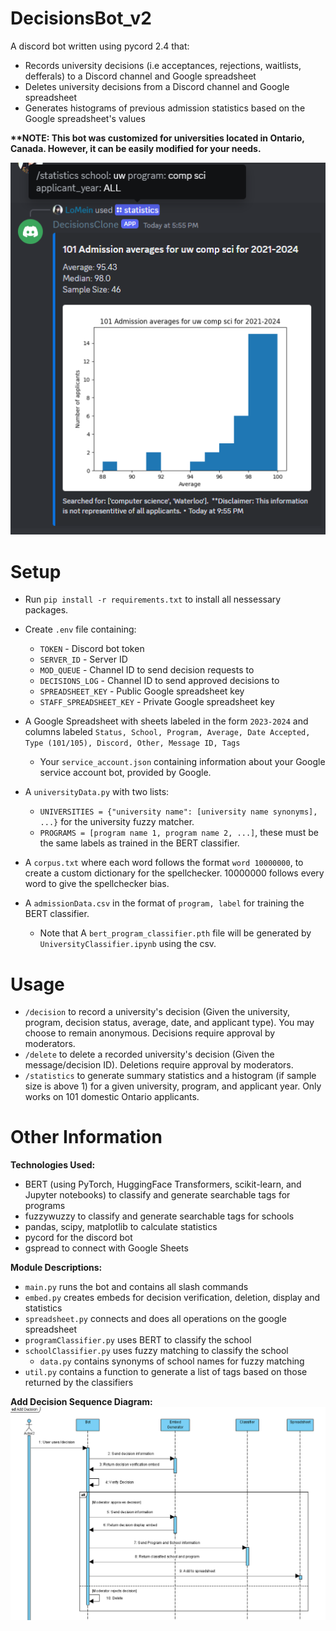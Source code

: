 # DecisionsBot_v2
A discord bot written using pycord 2.4 that: 
- Records university decisions (i.e acceptances, rejections, waitlists, defferals) to a Discord channel and Google spreadsheet
- Deletes university decisions from a Discord channel and Google spreadsheet
- Generates histograms of previous admission statistics based on the Google spreadsheet's values

**\*\*NOTE: This bot was customized for universities located in Ontario, Canada.  However, it can be easily modified for your needs.**

![Histogram for Waterloo Computer Science](images/demo.PNG)  

# Setup
- Run `pip install -r requirements.txt` to install all nessessary packages.

- Create `.env` file containing:
  - `TOKEN` - Discord bot token
  - `SERVER_ID` - Server ID
  - `MOD_QUEUE` - Channel ID to send decision requests to
  - `DECISIONS_LOG` - Channel ID to send approved decisions to
  - `SPREADSHEET_KEY` - Public Google spreadsheet key
  - `STAFF_SPREADSHEET_KEY` - Private Google spreadsheet key

- A Google Spreadsheet with sheets labeled in the form `2023-2024` and columns labeled `Status, School, Program, Average, Date Accepted, Type (101/105), Discord, Other, Message ID, Tags`
  - Your `service_account.json` containing information about your Google service account bot, provided by Google.

- A `universityData.py` with two lists:
  - `UNIVERSITIES = {"university name": [university name synonyms], ...}` for the university fuzzy matcher.
  - `PROGRAMS = [program name 1, program name 2, ...]`, these must be the same labels as trained in the BERT classifier.
 
- A `corpus.txt` where each word follows the format `word 10000000`, to create a custom dictionary for the spellchecker.  10000000 follows every word to give the spellchecker bias.

- A `admissionData.csv` in the format of `program, label` for training the BERT classifier.
  - Note that A `bert_program_classifier.pth` file will be generated by `UniversityClassifier.ipynb` using the csv.

# Usage
- `/decision` to record a university's decision (Given the university, program, decision status, average, date, and applicant type).  You may choose to remain anonymous.  Decisions require approval by moderators.  
- `/delete` to delete a recorded university's decision (Given the message/decision ID).  Deletions require approval by moderators.  
- `/statistics` to generate summary statistics and a histogram (if sample size is above 1) for a given university, program, and applicant year.  Only works on 101 domestic Ontario applicants.  

# Other Information
**Technologies Used:**
- BERT (using PyTorch, HuggingFace Transformers, scikit-learn, and Jupyter notebooks) to classify and generate searchable tags for programs
- fuzzywuzzy to classify and generate searchable tags for schools
- pandas, scipy, matplotlib to calculate statistics
- pycord for the discord bot
- gspread to connect with Google Sheets

**Module Descriptions:**
- `main.py` runs the bot and contains all slash commands
- `embed.py` creates embeds for decision verification, deletion, display and statistics
- `spreadsheet.py` connects and does all operations on the google spreadsheet
- `programClassifier.py` uses BERT to classify the school
- `schoolClassifier.py` uses fuzzy matching to classify the school
  - `data.py` contains synonyms of school names for fuzzy matching
- `util.py` contains a function to generate a list of tags based on those returned by the classifiers

**Add Decision Sequence Diagram:**
![High level sequence diagram](images/SequenceDiagram.PNG)
